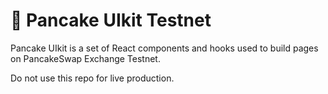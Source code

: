 # 🥞 Pancake UIkit Testnet

Pancake UIkit is a set of React components and hooks used to build pages on PancakeSwap Exchange Testnet. 

Do not use this repo for live production.
